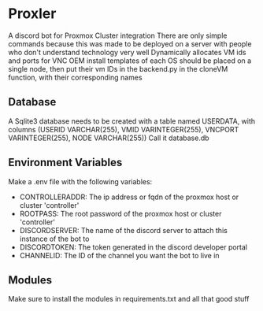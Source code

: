 # Proxler
A discord bot for Proxmox Cluster integration
There are only simple commands because this was made to be deployed on a server with people who don't understand technology very well
Dynamically allocates VM ids and ports for VNC
OEM install templates of each OS should be placed on a single node, then put their vm IDs in the backend.py in the cloneVM function, with their corresponding names

## Database
A Sqlite3 database needs to be created with a table named USERDATA, with columns (USERID VARCHAR(255), VMID VARINTEGER(255), VNCPORT VARINTEGER(255), NODE VARCHAR(255))
Call it database.db

## Environment Variables
Make a .env file with the following variables:
- CONTROLLERADDR: The ip address or fqdn of the proxmox host or cluster 'controller'
- ROOTPASS: The root password of the proxmox host or cluster 'controller'
- DISCORDSERVER: The name of the discord server to attach this instance of the bot to
- DISCORDTOKEN: The token generated in the discord developer portal
- CHANNELID: The ID of the channel you want the bot to live in

## Modules
Make sure to install the modules in requirements.txt and all that good stuff
